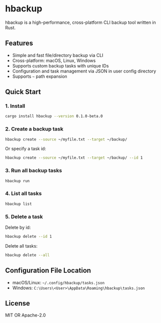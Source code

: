 # hbackup

hbackup is a high-performance, cross-platform CLI backup tool written in Rust.

## Features

- Simple and fast file/directory backup via CLI
- Cross-platform: macOS, Linux, Windows
- Supports custom backup tasks with unique IDs
- Configuration and task management via JSON in user config directory
- Supports `~` path expansion

## Quick Start

### 1. Install

```sh
cargo install hbackup --version 0.1.0-beta.0
```

### 2. Create a backup task

```sh
hbackup create --source ~/myfile.txt --target ~/backup/
```

Or specify a task id:

```sh
hbackup create --source ~/myfile.txt --target ~/backup/ --id 1
```

### 3. Run all backup tasks

```sh
hbackup run
```

### 4. List all tasks

```sh
hbackup list
```

### 5. Delete a task

Delete by id:

```sh
hbackup delete --id 1
```

Delete all tasks:

```sh
hbackup delete --all
```

## Configuration File Location

- macOS/Linux: `~/.config/hbackup/tasks.json`
- Windows: `C:\Users\<User>\AppData\Roaming\hbackup\tasks.json`

## License

MIT OR Apache-2.0
